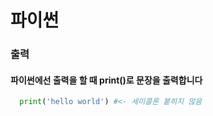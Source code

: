 # 파이썬
### 출력
#### 파이썬에선 출력을 할 때 print()로 문장을 출력합니다
```python
  print('hello world') #<- 세미콜론 붙히지 않음
```
#### 
